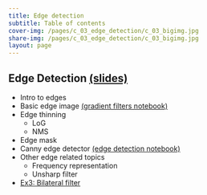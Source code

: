```yaml
---
title: Edge detection
subtitle: Table of contents
cover-img: /pages/c_03_edge_detection/c_03_bigimg.jpg
share-img: /pages/c_03_edge_detection/c_03_bigimg.jpg
layout: page
---
```


## **Edge Detection** [(slides)](/pages/c_03_edge_detection/edge_detection.pdf)
- Intro to edges
- Basic edge image [(gradient filters notebook)](/pages/c_03_edge_detection/gradient_filters_nb/)
- Edge thinning
  - LoG
  - NMS
- Edge mask
- Canny edge detector [(edge detection notebook)](/pages/c_03_edge_detection/edge_detection_nb/)
- Other edge related topics
  - Frequency representation
  - Unsharp filter
- [Ex3: Bilateral filter](/pages/c_03_edge_detection/ex3/)